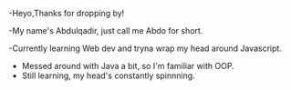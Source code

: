 -Heyo,Thanks for dropping by!

-My name's Abdulqadir, just call me Abdo for short.

-Currently learning Web dev and tryna wrap my head around Javascript. 
- Messed around with Java a bit, so I'm familiar with OOP. 
- Still learning, my head's constantly spinnning.
